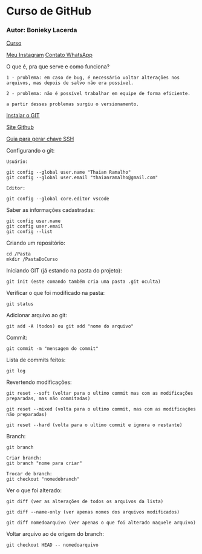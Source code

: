 # Curso de GitHub
### Autor: Bonieky Lacerda

[Curso](https://www.youtube.com/watch?v=OuOb1_qADBQ)

[Meu Instagram](instagram.com/thaianramalho)
[Contato WhatsApp](wa.me/5532936180248)

O que é, pra que serve e como funciona?

    1 - problema: em caso de bug, é necessário voltar alterações nos arquivos, mas depois de salvo não era possível.

    2 - problema: não é possível trabalhar em equipe de forma eficiente.

    a partir desses problemas surgiu o versionamento.


[Instalar o GIT](git-scm.com)

[Site Github](github.com)

[Guia para gerar chave SSH](https://docs.github.com/en/authentication/connecting-to-github-with-ssh)

Configurando o git:

    Usuário:

    git config --global user.name "Thaian Ramalho"
    git config --global user.email "thaianramalho@gmail.com"

    Editor:

    git config --global core.editor vscode

Saber as informações cadastradas:

    git config user.name
    git config user.email
    git config --list


Criando um repositório:

    cd /Pasta
    mkdir /PastaDoCurso

Iniciando GIT (já estando na pasta do projeto):

    git init (este comando também cria uma pasta .git oculta)

Verificar o que foi modificado na pasta:

    git status

Adicionar arquivo ao git:

    git add -A (todos) ou git add "nome do arquivo"

Commit:

    git commit -m "mensagem do commit"

Lista de commits feitos:

    git log

Revertendo modificações:

    git reset --soft (voltar para o ultimo commit mas com as modificações preparadas, mas não commitadas)

    git reset --mixed (volta para o ultimo commit, mas com as modificações não preparadas)

    git reset --hard (volta para o ultimo commit e ignora o restante)

Branch:

    git branch

    Criar branch:
    git branch "nome para criar"

    Trocar de branch:
    git checkout "nomedobranch" 

Ver o que foi alterado:

    git diff (ver as alterações de todos os arquivos da lista)

    git diff --name-only (ver apenas nomes dos arquivos modificados)

    git diff nomedoarquivo (ver apenas o que foi alterado naquele arquivo)

Voltar arquivo ao de origem do branch:

    git checkout HEAD -- nomedoarquivo

